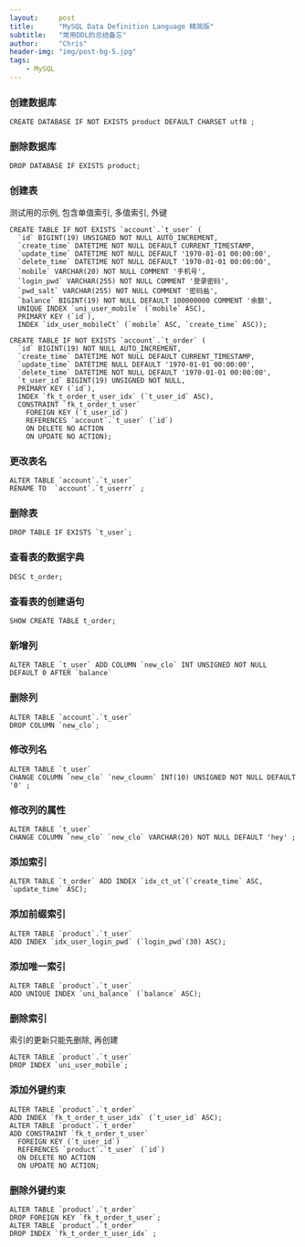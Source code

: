 ```yaml
---
layout:     post
title:      "MySQL Data Definition Language 精简版"
subtitle:   "常用DDL的总结备忘"
author:     "Chris"
header-img: "img/post-bg-5.jpg"
tags:
    - MySQL
---
```


### 创建数据库

```mysql
CREATE DATABASE IF NOT EXISTS product DEFAULT CHARSET utf8 ;
```

### 删除数据库

```mysql
DROP DATABASE IF EXISTS product;
```

### 创建表

测试用的示例, 包含单值索引, 多值索引, 外键

```mysql
CREATE TABLE IF NOT EXISTS `account`.`t_user` (
  `id` BIGINT(19) UNSIGNED NOT NULL AUTO_INCREMENT,
  `create_time` DATETIME NOT NULL DEFAULT CURRENT_TIMESTAMP,
  `update_time` DATETIME NOT NULL DEFAULT '1970-01-01 00:00:00',
  `delete_time` DATETIME NOT NULL DEFAULT '1970-01-01 00:00:00',
  `mobile` VARCHAR(20) NOT NULL COMMENT '手机号',
  `login_pwd` VARCHAR(255) NOT NULL COMMENT '登录密码',
  `pwd_salt` VARCHAR(255) NOT NULL COMMENT '密码盐',
  `balance` BIGINT(19) NOT NULL DEFAULT 100000000 COMMENT '余额',
  UNIQUE INDEX `uni_user_mobile` (`mobile` ASC),
  PRIMARY KEY (`id`),
  INDEX `idx_user_mobileCt` (`mobile` ASC, `create_time` ASC));

CREATE TABLE IF NOT EXISTS `account`.`t_order` (
  `id` BIGINT(19) NOT NULL AUTO_INCREMENT,
  `create_time` DATETIME NOT NULL DEFAULT CURRENT_TIMESTAMP,
  `update_time` DATETIME NULL DEFAULT '1970-01-01 00:00:00',
  `delete_time` DATETIME NOT NULL DEFAULT '1970-01-01 00:00:00',
  `t_user_id` BIGINT(19) UNSIGNED NOT NULL,
  PRIMARY KEY (`id`),
  INDEX `fk_t_order_t_user_idx` (`t_user_id` ASC),
  CONSTRAINT `fk_t_order_t_user`
    FOREIGN KEY (`t_user_id`)
    REFERENCES `account`.`t_user` (`id`)
    ON DELETE NO ACTION
    ON UPDATE NO ACTION);
```

### 更改表名

```mysql
ALTER TABLE `account`.`t_user` 
RENAME TO  `account`.`t_userrr` ;
```

### 删除表

```mysql
DROP TABLE IF EXISTS `t_user`;
```

### 查看表的数据字典

```mysql
DESC t_order;
```

### 查看表的创建语句

```mysql
SHOW CREATE TABLE t_order;
```

### 新增列

```mysql
ALTER TABLE `t_user` ADD COLUMN `new_clo` INT UNSIGNED NOT NULL DEFAULT 0 AFTER `balance`
```

### 删除列

```mysql
ALTER TABLE `account`.`t_user` 
DROP COLUMN `new_clo`;
```

### 修改列名

```mysql
ALTER TABLE `t_user` 
CHANGE COLUMN `new_clo` `new_cloumn` INT(10) UNSIGNED NOT NULL DEFAULT '0' ;
```

### 修改列的属性

```mysql
ALTER TABLE `t_user` 
CHANGE COLUMN `new_clo` `new_clo` VARCHAR(20) NOT NULL DEFAULT 'hey' ;
```

### 添加索引

```mysql
ALTER TABLE `t_order` ADD INDEX `idx_ct_ut`(`create_time` ASC, `update_time` ASC);
```

### 添加前缀索引

```mysql
ALTER TABLE `product`.`t_user` 
ADD INDEX `idx_user_login_pwd` (`login_pwd`(30) ASC);
```

### 添加唯一索引

```mysql
ALTER TABLE `product`.`t_user` 
ADD UNIQUE INDEX `uni_balance` (`balance` ASC);
```

### 删除索引

索引的更新只能先删除, 再创建

```mysql
ALTER TABLE `product`.`t_user` 
DROP INDEX `uni_user_mobile`;
```

### 添加外键约束

```mysql
ALTER TABLE `product`.`t_order` 
ADD INDEX `fk_t_order_t_user_idx` (`t_user_id` ASC);
ALTER TABLE `product`.`t_order` 
ADD CONSTRAINT `fk_t_order_t_user`
  FOREIGN KEY (`t_user_id`)
  REFERENCES `product`.`t_user` (`id`)
  ON DELETE NO ACTION
  ON UPDATE NO ACTION;
```

### 删除外键约束

```mysql
ALTER TABLE `product`.`t_order` 
DROP FOREIGN KEY `fk_t_order_t_user`;
ALTER TABLE `product`.`t_order` 
DROP INDEX `fk_t_order_t_user_idx` ;
```


